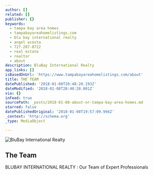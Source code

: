 ```yaml
---
author: []
related: []
publisher: {}
keywords:
  - tampa bay area homes
  - tampabayareahomelistings.com
  - blu bay international realty
  - angel acosta
  - 727-207-8722
  - real estate
  - realtor
  - about
description: BluBay International Realty
app_links: []
isBasedOnUrl: 'https://www.tampabayareahomelistings.com/about'
title: THE TEAM
datePublished: '2018-01-08T20:48:20.193Z'
dateModified: '2018-01-08T20:48:20.001Z'
via: {}
inFeed: true
sourcePath: _posts/2018-01-08-about-or-tampa-bay-area-homes.md
starred: false
datePublishedOriginal: '2018-01-08T19:57:09.994Z'
_context: 'http://schema.org'
_type: MediaObject

---
```

![BluBay International Realty](https://the-grid-user-content.s3-us-west-2.amazonaws.com/c5686a78-8882-460d-89a3-2c95bfcabac1.jpg)

<article style=""><h1>The Team </h1><p>BLUBAY INTERNATIONAL REALTY : Our Team of Expert Professionals</p></article>